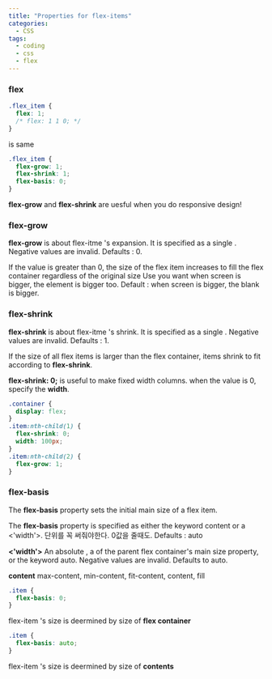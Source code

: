 ```yaml
---
title: "Properties for flex-items"
categories:
  - CSS
tags:
  - coding
  - css
  - flex
---
```


### flex

```css
.flex_item {
  flex: 1;
  /* flex: 1 1 0; */
}
```

is same

```css
.flex_item {
  flex-grow: 1;
  flex-shrink: 1;
  flex-basis: 0;
}
```

**flex-grow** and **flex-shrink** are uesful when you do responsive design!

### flex-grow

**flex-grow** is about flex-itme 's expansion.
It is specified as a single <number>.
Negative values are invalid.
Defaults : 0.

If the value is greater than 0, the size of the flex item increases to fill the flex container regardless of the original size
Use you want when screen is bigger, the element is bigger too.
Default : when screen is bigger, the blank is bigger.

### flex-shrink

**flex-shrink** is about flex-itme 's shrink.
It is specified as a single <number>.
Negative values are invalid.
Defaults : 1.

If the size of all flex items is larger than the flex container, items shrink to fit according to **flex-shrink**.

**flex-shrink: 0;** is useful to make fixed width columns. when the value is 0, specify the **width**.

```css
.container {
  display: flex;
}
.item:nth-child(1) {
  flex-shrink: 0;
  width: 100px;
}
.item:nth-child(2) {
  flex-grow: 1;
}
```

### flex-basis

The **flex-basis** property sets the initial main size of a flex item.

The **flex-basis** property is specified as either the keyword content or a <'width'>.
단위를 꼭 써줘야한다. 0값을 줄때도.
Defaults : auto

**<'width'>**
An absolute <length>, a <percentage> of the parent flex container's main size property, or the keyword auto. Negative values are invalid. Defaults to auto.

**content**
max-content, min-content, fit-content, content, fill

```css
.item {
  flex-basis: 0;
}
```

flex-item 's size is deermined by size of **flex container**

```css
.item {
  flex-basis: auto;
}
```

flex-item 's size is deermined by size of **contents**
